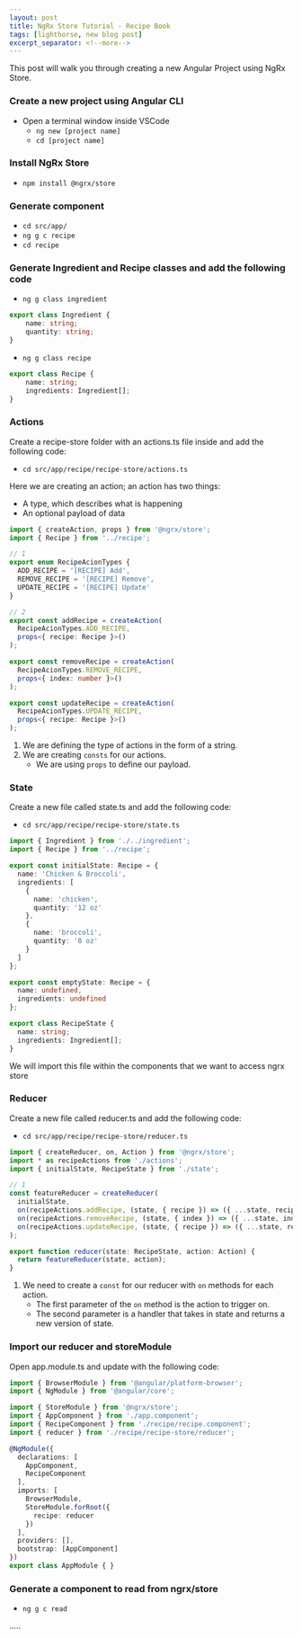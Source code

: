 ```yaml
---
layout: post
title: NgRx Store Tutorial - Recipe Book
tags: [lighthorse, new blog post]
excerpt_separator: <!--more-->
---
```


This post will walk you through creating a new Angular Project using NgRx Store.

<!--more-->


### Create a new project using Angular CLI

- Open a terminal window inside VSCode
    - `ng new [project name]`
    - `cd [project name]`


### Install NgRx Store

- `npm install @ngrx/store`


### Generate component

- `cd src/app/`
- `ng g c recipe`
- `cd recipe`


### Generate Ingredient and Recipe classes and add the following code

- `ng g class ingredient`

```ts
export class Ingredient {
    name: string;
    quantity: string;
}
```


- `ng g class recipe`

```ts
export class Recipe {
    name: string;
    ingredients: Ingredient[];
}
```


### Actions

Create a recipe-store folder with an actions.ts file inside and add the following code:

- `cd src/app/recipe/recipe-store/actions.ts`

Here we are creating an action; an action has two things:

- A type, which describes what is happening
- An optional payload of data

```ts
import { createAction, props } from '@ngrx/store';
import { Recipe } from '../recipe';

// 1
export enum RecipeAcionTypes {
  ADD_RECIPE = '[RECIPE] Add',
  REMOVE_RECIPE = '[RECIPE] Remove',
  UPDATE_RECIPE = '[RECIPE] Update'
}

// 2
export const addRecipe = createAction(
  RecipeAcionTypes.ADD_RECIPE,
  props<{ recipe: Recipe }>()
);

export const removeRecipe = createAction(
  RecipeAcionTypes.REMOVE_RECIPE,
  props<{ index: number }>()
);

export const updateRecipe = createAction(
  RecipeAcionTypes.UPDATE_RECIPE,
  props<{ recipe: Recipe }>()
);
```

1. We are defining the type of actions in the form of a string.
2. We are creating `consts` for our actions. 
    - We are using `props` to define our payload.


### State

Create a new file called state.ts and add the following code:

- `cd src/app/recipe/recipe-store/state.ts`

```ts
import { Ingredient } from './../ingredient';
import { Recipe } from '../recipe';

export const initialState: Recipe = {
  name: 'Chicken & Broccoli',
  ingredients: [
    {
      name: 'chicken',
      quantity: '12 oz'
    },
    {
      name: 'broccoli',
      quantity: '8 oz'
    }
  ]
};

export const emptyState: Recipe = {
  name: undefined,
  ingredients: undefined
};

export class RecipeState {
  name: string;
  ingredients: Ingredient[];
}
```

We will import this file within the components that we want to access ngrx store


### Reducer

Create a new file called reducer.ts and add the following code:

- `cd src/app/recipe/recipe-store/reducer.ts`

```ts
import { createReducer, on, Action } from '@ngrx/store';
import * as recipeActions from './actions';
import { initialState, RecipeState } from './state';

// 1
const featureReducer = createReducer(
  initialState,
  on(recipeActions.addRecipe, (state, { recipe }) => ({ ...state, recipe })),
  on(recipeActions.removeRecipe, (state, { index }) => ({ ...state, index })),
  on(recipeActions.updateRecipe, (state, { recipe }) => ({ ...state, recipe })),
);

export function reducer(state: RecipeState, action: Action) {
  return featureReducer(state, action);
}
```

1. We need to create a `const` for our reducer with `on` methods for each action. 
    - The first parameter of the `on` method is the action to trigger on.
    - The second parameter is a handler that takes in state and returns a new version of state.


### Import our reducer and storeModule

Open app.module.ts and update with the following code:

```ts
import { BrowserModule } from '@angular/platform-browser';
import { NgModule } from '@angular/core';

import { StoreModule } from '@ngrx/store';
import { AppComponent } from './app.component';
import { RecipeComponent } from './recipe/recipe.component';
import { reducer } from './recipe/recipe-store/reducer';

@NgModule({
  declarations: [
    AppComponent,
    RecipeComponent
  ],
  imports: [
    BrowserModule,
    StoreModule.forRoot({
      recipe: reducer
    })
  ],
  providers: [],
  bootstrap: [AppComponent]
})
export class AppModule { }
```


### Generate a component to read from ngrx/store

- `ng g c read`

.....







